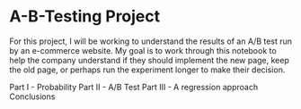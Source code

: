 # A-B-Testing Project
For this project, I will be working to understand the results of an A/B test run by an e-commerce website.  My goal is to work through this notebook to help the company understand if they should implement the new page, keep the old page, or perhaps run the experiment longer to make their decision.

Part I - Probability
Part II - A/B Test
Part III - A regression approach
Conclusions
